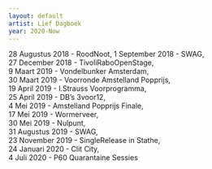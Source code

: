 ```yaml
---
layout: default
artist: Lief Dagboek
year: 2020-Now
---
```

28 Augustus 2018 - RoodNoot,
1 September 2018 - SWAG,  
27 December 2018 - TivoliRaboOpenStage,  
9 Maart 2019 - Vondelbunker Amsterdam,  
30 Maart 2019 - Voorronde Amstelland Popprijs,  
19 April 2019 - I.Strauss Voorprogramma,  
25 April 2019 - DB’s 3voor12,  
4 Mei 2019 - Amstelland Popprijs Finale,  
17 Mei 2019 - Wormerveer,  
30 Mei 2019 - Nulpunt,  
31 Augustus 2019 - SWAG,  
23 November 2019 - SingleRelease in Stathe,  
24 Januari 2020 - Clit City,  
4 Juli 2020 - P60 Quarantaine Sessies